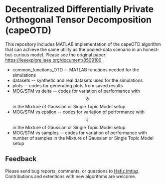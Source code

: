Decentralized Differentially Private Orthogonal Tensor Decomposition (capeOTD)
=====================================
This repository includes MATLAB implementation of the capeOTD algorithm that can achieve the same utility as the pooled-data scenario in an honest-but-curious model. Please see the original paper: https://ieeexplore.ieee.org/document/8509100 

* common_functions_OTD -- MATLAB functions needed for the simulations
* datasets -- synthetic and real datasets used for the simulations 
* plots -- codes for generating plots from saved results
* MOG/STM vs delta -- codes for variation of performance with $$\delta$$ in the Mixture of Gaussian or Single Topic Model setup
* MOG/STM vs epsilon -- codes for variation of performance with $$\epsilon$$ in the Mixture of Gaussian or Single Topic Model setup
* MOG/STM vs samples -- codes for variation of performance with number of samples in the Mixture of Gaussian or Single Topic Model setup

Feedback
--------

Please send bug reports, comments, or questions to [Hafiz Imtiaz](mailto:hafiz.imtiaz@outlook.com).
Contributions and extentions with new algorithms are welcome.
